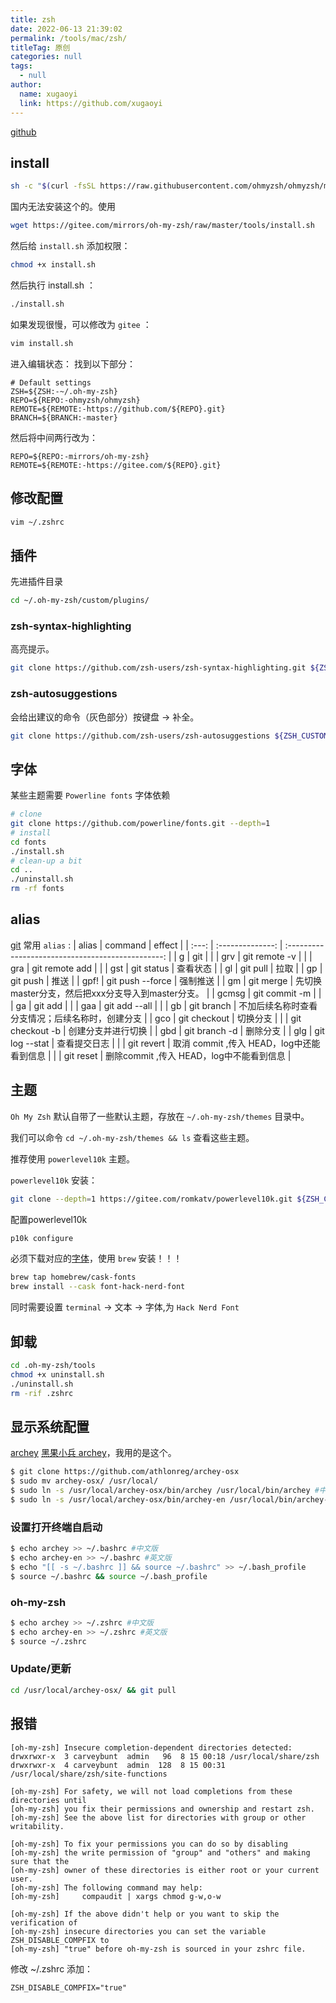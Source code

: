 ```yaml
---
title: zsh
date: 2022-06-13 21:39:02
permalink: /tools/mac/zsh/
titleTag: 原创
categories: null
tags: 
  - null
author: 
  name: xugaoyi
  link: https://github.com/xugaoyi
---
```


[github](https://github.com/ohmyzsh/ohmyzsh)

## install
```sh
sh -c "$(curl -fsSL https://raw.githubusercontent.com/ohmyzsh/ohmyzsh/master/tools/install.sh)"
```
国内无法安装这个的。使用
```sh
wget https://gitee.com/mirrors/oh-my-zsh/raw/master/tools/install.sh
```

然后给 `install.sh` 添加权限：
```sh
chmod +x install.sh
```

然后执行 install.sh ：
```sh
./install.sh
```
如果发现很慢，可以修改为 `gitee` ：
```sh
vim install.sh
```
进入编辑状态：
找到以下部分：
```
# Default settings
ZSH=${ZSH:-~/.oh-my-zsh}
REPO=${REPO:-ohmyzsh/ohmyzsh}
REMOTE=${REMOTE:-https://github.com/${REPO}.git}
BRANCH=${BRANCH:-master}
```

然后将中间两行改为：
```
REPO=${REPO:-mirrors/oh-my-zsh}
REMOTE=${REMOTE:-https://gitee.com/${REPO}.git}
```

## 修改配置
```sh
vim ~/.zshrc
```

## 插件
先进插件目录
```sh
cd ~/.oh-my-zsh/custom/plugins/
```

### zsh-syntax-highlighting
高亮提示。
```sh
git clone https://github.com/zsh-users/zsh-syntax-highlighting.git ${ZSH_CUSTOM:-~/.oh-my-zsh/custom}/plugins/zsh-syntax-highlighting
```
### zsh-autosuggestions
会给出建议的命令（灰色部分）按键盘 → 补全。
```sh
git clone https://github.com/zsh-users/zsh-autosuggestions ${ZSH_CUSTOM:-~/.oh-my-zsh/custom}/plugins/zsh-autosuggestions
```
## 字体
某些主题需要 `Powerline fonts` 字体依赖
```sh
# clone
git clone https://github.com/powerline/fonts.git --depth=1
# install
cd fonts
./install.sh
# clean-up a bit
cd ..
./uninstall.sh
rm -rf fonts
```

## alias
[git](https://kapeli.com/cheat_sheets/Oh-My-Zsh_Git.docset/Contents/Resources/Documents/index)
常用 `alias` :
| alias |     command      |                      effect                       |
| :---: | :--------------: | :-----------------------------------------------: |
|   g   |       git        |                                                   |
|  grv  |  git remote -v   |                                                   |
|  gra  |  git remote add  |                                                   |
|  gst  |    git status    |                     查看状态                      |
|  gl   |     git pull     |                       拉取                        |
|  gp   |     git push     |                       推送                        |
| gpf!  | git push --force |                     强制推送                      |
|  gm   |    git merge     | 先切换master分支，然后把xxx分支导入到master分支。 |
| gcmsg |  git commit -m   |                                                   |
|  ga   |     git add      |                                                   |
|  gaa  |  git add --all   |                                                   |
|  gb   |    git branch    | 不加后续名称时查看分支情况；后续名称时，创建分支  |
|  gco  |   git checkout   |                     切换分支                      |
|       | git checkout -b  |                创建分支并进行切换                 |
|  gbd  |  git branch -d   |                     删除分支                      |
|  glg  |  git log --stat  |                   查看提交日志                    |
|       |    git revert    |     取消 commit ,传入 HEAD，log中还能看到信息     |
|       |    git reset     |     删除commit ,传入 HEAD，log中不能看到信息      |

## 主题
`Oh My Zsh` 默认自带了一些默认主题，存放在 `~/.oh-my-zsh/themes` 目录中。

我们可以命令 `cd ~/.oh-my-zsh/themes && ls` 查看这些主题。

推荐使用 `powerlevel10k` 主题。

`powerlevel10k` 安装：
```sh
git clone --depth=1 https://gitee.com/romkatv/powerlevel10k.git ${ZSH_CUSTOM:-$HOME/.oh-my-zsh/custom}/themes/powerlevel10k
```
配置powerlevel10k
```sh
p10k configure
```
必须下载对应的[字体](https://www.nerdfonts.com/font-downloads)，使用 `brew` 安装！！！
```sh
brew tap homebrew/cask-fonts
brew install --cask font-hack-nerd-font
```

同时需要设置 `terminal` -> 文本 -> 字体,为 `Hack Nerd Font`

## 卸载
```sh
cd .oh-my-zsh/tools 
chmod +x uninstall.sh 
./uninstall.sh 
rm -rif .zshrc
```

## 显示系统配置
[archey](https://github.com/obihann/archey-osx)
[黑果小兵 archey](https://github.com/xiaobaisky/archey)，我用的是这个。
```sh
$ git clone https://github.com/athlonreg/archey-osx 
$ sudo mv archey-osx/ /usr/local/ 
$ sudo ln -s /usr/local/archey-osx/bin/archey /usr/local/bin/archey #中文版 软连接
$ sudo ln -s /usr/local/archey-osx/bin/archey-en /usr/local/bin/archey-en #英文版 软连接
```

### 设置打开终端自启动
```sh
$ echo archey >> ~/.bashrc #中文版
$ echo archey-en >> ~/.bashrc #英文版
$ echo "[[ -s ~/.bashrc ]] && source ~/.bashrc" >> ~/.bash_profile 
$ source ~/.bashrc && source ~/.bash_profile 
```
### oh-my-zsh
```sh
$ echo archey >> ~/.zshrc #中文版
$ echo archey-en >> ~/.zshrc #英文版
$ source ~/.zshrc 
```
### Update/更新
```sh
cd /usr/local/archey-osx/ && git pull 
```

## 报错

```
[oh-my-zsh] Insecure completion-dependent directories detected:
drwxrwxr-x  3 carveybunt  admin   96  8 15 00:18 /usr/local/share/zsh
drwxrwxr-x  4 carveybunt  admin  128  8 15 00:31 /usr/local/share/zsh/site-functions

[oh-my-zsh] For safety, we will not load completions from these directories until
[oh-my-zsh] you fix their permissions and ownership and restart zsh.
[oh-my-zsh] See the above list for directories with group or other writability.

[oh-my-zsh] To fix your permissions you can do so by disabling
[oh-my-zsh] the write permission of "group" and "others" and making sure that the
[oh-my-zsh] owner of these directories is either root or your current user.
[oh-my-zsh] The following command may help:
[oh-my-zsh]     compaudit | xargs chmod g-w,o-w

[oh-my-zsh] If the above didn't help or you want to skip the verification of
[oh-my-zsh] insecure directories you can set the variable ZSH_DISABLE_COMPFIX to
[oh-my-zsh] "true" before oh-my-zsh is sourced in your zshrc file.
```

修改 ~/.zshrc 添加：
```
ZSH_DISABLE_COMPFIX="true"
```

